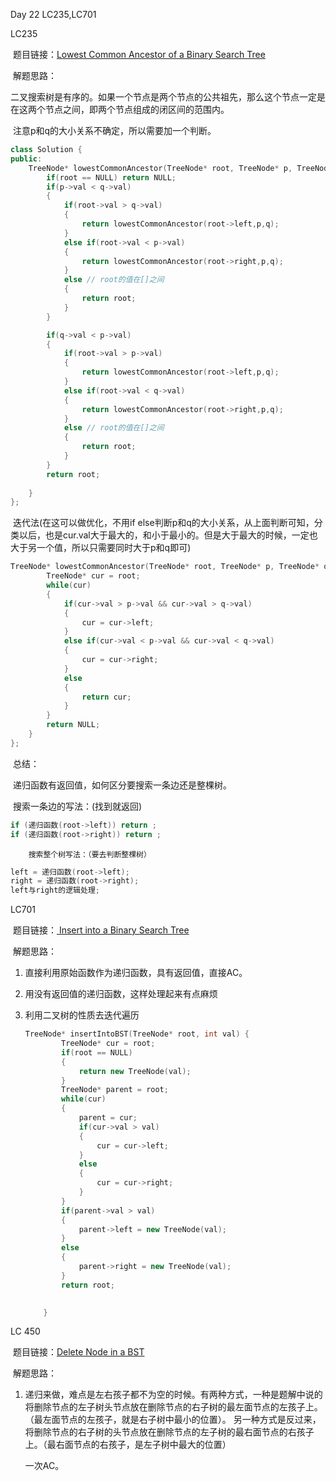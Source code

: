 Day 22 LC235,LC701



LC235

​	题目链接：[Lowest Common Ancestor of a Binary Search Tree](https://leetcode.com/problems/lowest-common-ancestor-of-a-binary-search-tree/)

​	解题思路：

​		二叉搜索树是有序的。如果一个节点是两个节点的公共祖先，那么这个节点一定是在这两个节点之间，即两个节点组成的闭区间的范围内。

​		注意p和q的大小关系不确定，所以需要加一个判断。

```C++
class Solution {
public:
    TreeNode* lowestCommonAncestor(TreeNode* root, TreeNode* p, TreeNode* q) {
        if(root == NULL) return NULL;
        if(p->val < q->val)
        {
            if(root->val > q->val)
            {
                return lowestCommonAncestor(root->left,p,q);
            }
            else if(root->val < p->val)
            {
                return lowestCommonAncestor(root->right,p,q);
            }
            else // root的值在[]之间
            {
                return root;
            }
        }

        if(q->val < p->val)
        {
            if(root->val > p->val)
            {
                return lowestCommonAncestor(root->left,p,q);
            }
            else if(root->val < q->val)
            {
                return lowestCommonAncestor(root->right,p,q);
            }
            else // root的值在[]之间
            {
                return root;
            }
        }
        return root;
        
    }
};
```



​	迭代法(在这可以做优化，不用if else判断p和q的大小关系，从上面判断可知，分类以后，也是cur.val大于最大的，和小于最小的。但是大于最大的时候，一定也大于另一个值，所以只需要同时大于p和q即可)

```C++
TreeNode* lowestCommonAncestor(TreeNode* root, TreeNode* p, TreeNode* q) {
        TreeNode* cur = root;
        while(cur)
        {
            if(cur->val > p->val && cur->val > q->val)
            {
                cur = cur->left;
            }
            else if(cur->val < p->val && cur->val < q->val)
            {
                cur = cur->right;
            }
            else
            {
                return cur;
            }
        }
        return NULL;
    }
};
```

​	总结：

​		递归函数有返回值，如何区分要搜索一条边还是整棵树。

​		搜索一条边的写法：(找到就返回)

```C++
if (递归函数(root->left)) return ;
if (递归函数(root->right)) return ;
```

 		搜索整个树写法：（要去判断整棵树）

```C++
left = 递归函数(root->left);
right = 递归函数(root->right);
left与right的逻辑处理;
```



LC701

​	题目链接：[ Insert into a Binary Search Tree](https://leetcode.com/problems/insert-into-a-binary-search-tree/)

​	解题思路：

  1. 直接利用原始函数作为递归函数，具有返回值，直接AC。

  2. 用没有返回值的递归函数，这样处理起来有点麻烦

  3. 利用二叉树的性质去迭代遍历

     ```C++
     TreeNode* insertIntoBST(TreeNode* root, int val) {
             TreeNode* cur = root;
             if(root == NULL)
             {
                 return new TreeNode(val);
             }
             TreeNode* parent = root;
             while(cur)
             {
                 parent = cur;
                 if(cur->val > val)
                 {
                     cur = cur->left;
                 }
                 else
                 {
                     cur = cur->right;
                 }
             }
             if(parent->val > val)
             {
                 parent->left = new TreeNode(val);
             }
             else
             {
                 parent->right = new TreeNode(val);
             }
             return root;
     
             
         }
     ```

     



LC 450

​	题目链接：[Delete Node in a BST](https://leetcode.com/problems/delete-node-in-a-bst/)

​	解题思路：

  1. 递归来做，难点是左右孩子都不为空的时候。有两种方式，一种是题解中说的将删除节点的左子树头节点放在删除节点的右子树的最左面节点的左孩子上。（最左面节点的左孩子，就是右子树中最小的位置）。 另一种方式是反过来，将删除节点的右子树的头节点放在删除节点的左子树的最右面节点的右孩子上。（最右面节点的右孩子，是左子树中最大的位置）

      一次AC。



